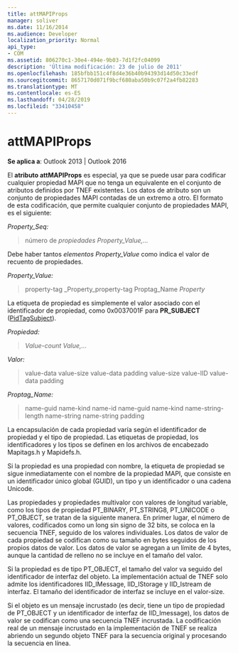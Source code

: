 ```yaml
---
title: attMAPIProps
manager: soliver
ms.date: 11/16/2014
ms.audience: Developer
localization_priority: Normal
api_type:
- COM
ms.assetid: 806270c1-30e4-494e-9b03-7d1f2fc04099
description: 'Última modificación: 23 de julio de 2011'
ms.openlocfilehash: 185bfbb151c4f8d4e36b40b94393d14d50c33edf
ms.sourcegitcommit: 8657170d071f9bcf680aba50b9c07f2a4fb82283
ms.translationtype: MT
ms.contentlocale: es-ES
ms.lasthandoff: 04/28/2019
ms.locfileid: "33410458"
---
```

# <a name="attmapiprops"></a>attMAPIProps

  
  
**Se aplica a**: Outlook 2013 | Outlook 2016 
  
El **atributo attMAPIProps** es especial, ya que se puede usar para codificar cualquier propiedad MAPI que no tenga un equivalente en el conjunto de atributos definidos por TNEF existentes. Los datos de atributo son un conjunto de propiedades MAPI contadas de un extremo a otro. El formato de esta codificación, que permite cualquier conjunto de propiedades MAPI, es el siguiente:  
  
 _Property_Seq:_
  
> número de  _propiedades Property_Value,..._
    
Debe haber tantos  _elementos Property_Value_ como indica el valor de recuento de propiedades. 
  
 _Property_Value:_
  
> property-tag _Property_property-tag Proptag_Name  _Property_
    
La etiqueta de propiedad es simplemente el valor asociado con el identificador de propiedad, como 0x0037001F para **PR_SUBJECT** ([PidTagSubject](pidtagsubject-canonical-property.md)).
  
 _Propiedad:_
  
>  _Value-count_  _Value,..._
    
 _Valor:_
  
> value-data value-size value-data padding value-size value-IID value-data padding
    
 _Proptag_Name:_
  
> name-guid name-kind name-id name-guid name-kind name-string-length name-string name-string padding
    
La encapsulación de cada propiedad varía según el identificador de propiedad y el tipo de propiedad. Las etiquetas de propiedad, los identificadores y los tipos se definen en los archivos de encabezado Mapitags.h y Mapidefs.h.
  
Si la propiedad es una propiedad con nombre, la etiqueta de propiedad se sigue inmediatamente con el nombre de la propiedad MAPI, que consiste en un identificador único global (GUID), un tipo y un identificador o una cadena Unicode.
  
Las propiedades y propiedades multivalor con valores de longitud variable, como los tipos de propiedad PT_BINARY, PT_STRING8, PT_UNICODE o PT_OBJECT, se tratan de la siguiente manera. En primer lugar, el número de valores, codificados como un long sin signo de 32 bits, se coloca en la secuencia TNEF, seguido de los valores individuales. Los datos de valor de cada propiedad se codifican como su tamaño en bytes seguidos de los propios datos de valor. Los datos de valor se agregan a un límite de 4 bytes, aunque la cantidad de relleno no se incluye en el tamaño del valor.
  
Si la propiedad es de tipo PT_OBJECT, el tamaño del valor va seguido del identificador de interfaz del objeto. La implementación actual de TNEF solo admite los identificadores IID_IMessage, IID_IStorage y IID_Istream de interfaz. El tamaño del identificador de interfaz se incluye en el valor-size.
  
Si el objeto es un mensaje incrustado (es decir, tiene un tipo de propiedad de PT_OBJECT y un identificador de interfaz de IID_Imessage), los datos de valor se codifican como una secuencia TNEF incrustada. La codificación real de un mensaje incrustado en la implementación de TNEF se realiza abriendo un segundo objeto TNEF para la secuencia original y procesando la secuencia en línea.
  

